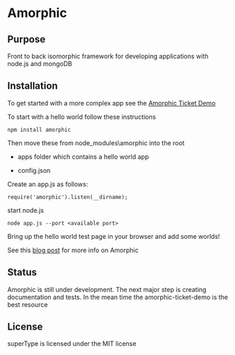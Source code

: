 # Amorphic

## Purpose

Front to back isomorphic framework for developing applications with node.js and mongoDB

## Installation

To get started with a more complex app see the [Amorphic Ticket Demo](https://github.com/selsamman/amorphic-ticket-demo/)

To start with a hello world follow these instructions

    npm install amorphic

Then move these from node_modules\amorphic into the root

* apps folder which contains a hello world app

* config.json

Create an app.js as follows:

    require('amorphic').listen(__dirname);

start node.js

    node app.js --port <available port>

Bring up the hello world test page in your browser and add some worlds!

See this [blog post](http://elsamman.com/?p=117) for more info on Amorphic

## Status

Amorphic is still under development.  The next major step is creating documentation and tests.  In the mean
time the amorphic-ticket-demo is the best resource

## License

superType is licensed under the MIT license



